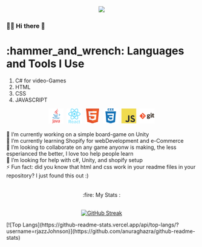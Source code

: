 
<div id="header" align="center">
  <img src="https://media.giphy.com/media/M9gbBd9nbDrOTu1Mqx/giphy.gif" width="100"/>
</div>

### :man_technologist: Hi there 👋

<div style="display=flex">
  <h1>:hammer_and_wrench: Languages and Tools I Use</h1>
  <ol>
    <li>C# for video-Games</li>
    <li>HTML</li>
    <li>CSS</li>
    <li>JAVASCRIPT</li>
  </ol>
  <div align="center" margin="200px">
  <img src="https://github.com/devicons/devicon/blob/master/icons/java/java-original-wordmark.svg" title="Java" alt="Java" width="40" height="40"/>&nbsp;
  <img src="https://github.com/devicons/devicon/blob/master/icons/react/react-original-wordmark.svg" title="React" alt="React" width="40" height="40"/>&nbsp;
  <img src="https://github.com/devicons/devicon/blob/master/icons/html5/html5-original.svg" title="HTML5" alt="HTML" width="40" height="40"/>&nbsp;
    <img src="https://github.com/devicons/devicon/blob/master/icons/css3/css3-plain-wordmark.svg"  title="CSS3" alt="CSS" width="40" height="40"/>&nbsp;
  <img src="https://github.com/devicons/devicon/blob/master/icons/javascript/javascript-original.svg" title="JavaScript" alt="JavaScript" width="40" height="40"/>&nbsp;
  <img src="https://github.com/devicons/devicon/blob/master/icons/git/git-original-wordmark.svg" title="Git" **alt="Git" width="40" height="40"/>
</div>
  <br>
</div>
🔭 I’m currently working on a simple board-game on Unity<br>
🌱 I’m currently learning Shopify for webDevelopment and e-Commerce<br>
👯 I’m looking to collaborate on any game anyonw is making, the less esperianced the better, I love too help people learn<br>
🤔 I’m looking for help with c#, Unity, and shopify setup<br>
⚡ Fun fact: did you know that html and css work in your readme files in your repository? I just found this out :)

<div align="center">
  <br><br>
  :fire: My Stats :
  <br>
  <br>
  
[![GitHub Streak](http://github-readme-streak-stats.herokuapp.com?user=rjazzJohnson&theme=tokyonight&mode=weekly)](https://git.io/streak-stats)
</div>
[![Top Langs](https://github-readme-stats.vercel.app/api/top-langs/?username=rjazzJohnson)](https://github.com/anuraghazra/github-readme-stats)



<!--
**rjazzJohnson/rjazzJohnson** is a ✨ _special_ ✨ repository because its `README.md` (this file) appears on your GitHub profile.

Here are some ideas to get you started:

- 🔭 I’m currently working on ...
- 🌱 I’m currently learning ...
- 👯 I’m looking to collaborate on ...
- 🤔 I’m looking for help with ...
- 💬 Ask me about ...
- 📫 How to reach me: ...
- 😄 Pronouns: ...
- ⚡ Fun fact: ...
-->
